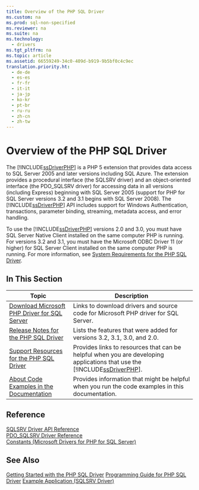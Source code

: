 ```yaml
---
title: Overview of the PHP SQL Driver
ms.custom: na
ms.prod: sql-non-specified
ms.reviewer: na
ms.suite: na
ms.technology: 
  - drivers
ms.tgt_pltfrm: na
ms.topic: article
ms.assetid: 66559249-34c0-409d-b919-9b5bf0c4c9ec
translation.priority.ht: 
  - de-de
  - es-es
  - fr-fr
  - it-it
  - ja-jp
  - ko-kr
  - pt-br
  - ru-ru
  - zh-cn
  - zh-tw
---
```

# Overview of the PHP SQL Driver
The [!INCLUDE[ssDriverPHP](../content/includes/ssDriverPHP_md.md)] is a PHP 5 extension that provides data access to SQL Server 2005 and later versions including SQL Azure. The extension provides a procedural interface \(the SQLSRV driver\) and an object\-oriented interface \(the PDO\_SQLSRV driver\) for accessing data in all versions \(including Express\) beginning with SQL Server 2005 \(support for PHP for SQL Server versions 3.2 and 3.1 begins with SQL Server 2008\). The [!INCLUDE[ssDriverPHP](../content/includes/ssDriverPHP_md.md)] API includes support for Windows Authentication, transactions, parameter binding, streaming, metadata access, and error handling.  
  
To use the [!INCLUDE[ssDriverPHP](../content/includes/ssDriverPHP_md.md)] versions 2.0 and 3.0, you must have SQL Server Native Client installed on the same computer PHP is running. For versions 3.2 and 3.1, you must have the Microsoft ODBC Driver 11 \(or higher\) for SQL Server Client installed on the same computer PHP is running. For more information, see [System Requirements for the PHP SQL Driver](../content/System-Requirements-for-the-PHP-SQL-Driver.md).  
  
## In This Section  
  
|Topic|Description|  
|---------|---------------|  
|[Download Microsoft PHP Driver for SQL Server](../content/Download-Microsoft-PHP-Driver-for-SQL-Server.md)|Links to download drivers and source code for Microsoft PHP driver for SQL Server.|  
|[Release Notes for the PHP SQL Driver](../content/Release-Notes-for-the-PHP-SQL-Driver.md)|Lists the features that were added for versions 3.2, 3.1, 3.0, and 2.0.|  
|[Support Resources for the PHP SQL Driver](../content/Support-Resources-for-the-PHP-SQL-Driver.md)|Provides links to resources that can be helpful when you are developing applications that use the [!INCLUDE[ssDriverPHP](../content/includes/ssDriverPHP_md.md)].|  
|[About Code Examples in the Documentation](../content/About-Code-Examples-in-the-Documentation.md)|Provides information that might be helpful when you run the code examples in this documentation.|  
  
## Reference  
[SQLSRV Driver API Reference](../content/SQLSRV-Driver-API-Reference.md)  
[PDO_SQLSRV Driver Reference](../content/PDO_SQLSRV-Driver-Reference.md)  
[Constants &#40;Microsoft Drivers for PHP for SQL Server&#41;](../content/Constants--Microsoft-Drivers-for-PHP-for-SQL-Server-.md)  
  
## See Also  
[Getting Started with the PHP SQL Driver](../content/Getting-Started-with-the-PHP-SQL-Driver.md)
[Programming Guide for PHP SQL Driver](../content/Programming-Guide-for-PHP-SQL-Driver.md)
[Example Application &#40;SQLSRV Driver&#41;](../content/Example-Application--SQLSRV-Driver-.md)  
  
